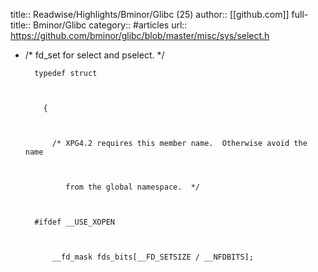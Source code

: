 title:: Readwise/Highlights/Bminor/Glibc (25)
author:: [[github.com]]
full-title:: Bminor/Glibc
category:: #articles
url:: https://github.com/bminor/glibc/blob/master/misc/sys/select.h

- /* fd_set for select and pselect.  */
      
      
        
        typedef struct
      
      
        
          {
      
      
        
            /* XPG4.2 requires this member name.  Otherwise avoid the name
      
      
        
               from the global namespace.  */
      
      
        
        #ifdef __USE_XOPEN
      
      
        
            __fd_mask fds_bits[__FD_SETSIZE / __NFDBITS];